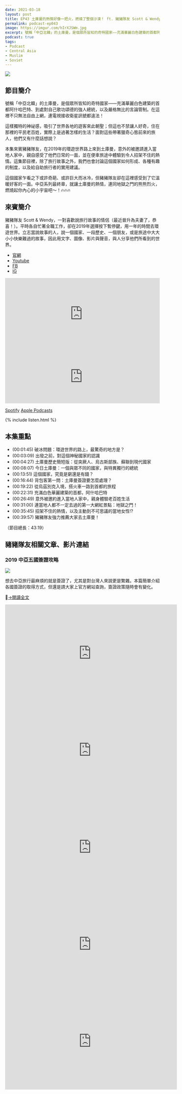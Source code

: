 ```yaml
---
date: 2021-03-18
layout: post
title: EP43 土庫曼的熱情好像一把火，燃燒了整個沙漠！ ft. 豬豬隊友 Scott & Wendy
permalink: podcast-ep043
image: https://imgur.com/hIrXJSWm.jpg
excerpt: 號稱「中亞北韓」的土庫曼，是個眾所皆知的奇特國家——充滿華麗白色建築的首都阿什哈巴特、到處對自己歌功頌德的強人總統，以及嚴格無比的言論管制，但豬豬隊友卻意外的被邀請進入當地人家中，親自感受了他們日常的一面，並在便車旅途中體驗到令人招架不住的熱情。中亞系列最終章，就讓土庫曼的熱情，連同地獄之門的熊熊烈火，燃燒起你內心的小宇宙吧～！🔥🔥🔥
podcast: true
tags:
- Podcast
- Central Asia
- Muslim
- Soviet
---
```


![](https://imgur.com/hIrXJSW.jpg)

## 節目簡介

號稱「中亞北韓」的土庫曼，是個眾所皆知的奇特國家——充滿華麗白色建築的首都阿什哈巴特、到處對自己歌功頌德的強人總統，以及嚴格無比的言論管制。在這裡不只無法自由上網，連電視接收衛星訊號都違法！

這樣獨特的神祕感，吸引了世界各地的遊客來此朝聖；但這也不禁讓人好奇，住在那裡的平民老百姓，實際上是過著怎樣的生活？面對這些帶著獵奇心態前來的旅人，他們又有什麼話想說？

本集來賓豬豬隊友，在2019年的環遊世界路上來到土庫曼，意外的被邀請進入當地人家中，親自感受了他們日常的一面，並在便車旅途中體驗到令人招架不住的熱情。這集節目裡，除了旅行故事之外，我們也會討論這個國家如何形成、各種有趣的制度，以及給自助旅行者的實用建議。

這個國家乍看之下或許奇葩、或許巨大而冰冷，但豬豬隊友卻在這裡感受到了它溫暖好客的一面。中亞系列最終章，就讓土庫曼的熱情，連同地獄之門的熊熊烈火，燃燒起你內心的小宇宙吧～！🔥🔥🔥

## 來賓簡介

豬豬隊友 Scott & Wendy，一對喜歡說旅行故事的情侶（最近晉升為夫妻了，恭喜！）。平時各自忙著全職工作，卻在2019年選擇按下暫停鍵，用一年的時間去環遊世界。立志當說故事的人，說一個國家、一段歷史、一個朋友，或是旅途中大大小小快樂難過的故事，因此用文字、圖像、影片與聲音，與人分享他們所看到的世界。

* [官網](https://piggyteammates.com)
* [Youtube](https://reurl.cc/EO5zg)
* [FB](https://facebook.com/piggyteammates)
* [IG](https://instagram.com/piggyteammates)

<iframe src="https://open.spotify.com/embed-podcast/episode/3Bl9QrnJBIIFJe3mZZlGlq" width="100%" height="232" frameborder="0" allowtransparency="true" allow="encrypted-media"></iframe>

<iframe allow="autoplay *; encrypted-media *; fullscreen *" frameborder="0" height="175" style="width:100%;max-width:660px;overflow:hidden;background:transparent;" sandbox="allow-forms allow-popups allow-same-origin allow-scripts allow-storage-access-by-user-activation allow-top-navigation-by-user-activation" src="https://embed.podcasts.apple.com/tw/podcast/id1518914711?i=1000512573811"></iframe>

[Spotify](https://open.spotify.com/episode/3Bl9QrnJBIIFJe3mZZlGlq)
[Apple Podcasts](https://podcasts.apple.com/tw/podcast/id1518914711?i=1000512573811)

{% include listen.html %}

## 本集重點

* (00:01:45) 破冰問題：環遊世界的路上，最驚奇的地方是？
* (00:03:09) 出發之前，對這個神秘國家的認識
* (00:04:27) 土庫曼歷史簡短版：從突厥人、烏古斯部族、蘇聯到現代國家
* (00:08:07) 今日土庫曼：一個與眾不同的國家，與特異獨行的總統
* (00:13:51) 這個國家，究竟是窮還是有錢？
* (00:16:44) 背包客第一問：土庫曼簽證要怎麼處理？
* (00:19:22) 從烏茲別克入境，搭火車一路到首都的旅程
* (00:22:31) 充滿白色華麗建築的首都，阿什哈巴特
* (00:26:49) 意外被邀約進入當地人家中，親身體驗老百姓生活
* (00:31:00) 連當地人都不一定去過的第一大網紅景點：地獄之門！
* (00:35:45) 招架不住的熱情，以及主動到不可思議的當地女性!?
* (00:39:57) 豬豬隊友強力推薦大家去土庫曼！

（節目總長：43:19）

## 豬豬隊友相關文章、影片連結

### 2019 中亞五國簽證攻略

![](https://i2.wp.com/piggyteammates.com/wp-content/uploads/2019/11/DSC03879.jpg?resize=1140%2C760&ssl=1)

想去中亞旅行最麻煩的就是簽證了，尤其是對台灣人來說更是繁雜。本篇簡單介紹各國簽證的取得方式，但還是請大家上官方網站查詢，簽證政策隨時會有變化。

[→閱讀全文](https://piggyteammates.com/2019-%E4%B8%AD%E4%BA%9E%E4%BA%94%E5%9C%8B%E7%B0%BD%E8%AD%89%E6%94%BB%E7%95%A5-central-asian-countries-visa-guide/)

<iframe width="560" height="315" src="https://www.youtube.com/embed/m9crf1Tp2ZI" frameborder="0" allow="accelerometer; autoplay; clipboard-write; encrypted-media; gyroscope; picture-in-picture" allowfullscreen></iframe>

<iframe width="560" height="315" src="https://www.youtube.com/embed/lYmkqRgwUJs" frameborder="0" allow="accelerometer; autoplay; clipboard-write; encrypted-media; gyroscope; picture-in-picture" allowfullscreen></iframe>

<iframe width="560" height="315" src="https://www.youtube.com/embed/N05QNbby7J8" frameborder="0" allow="accelerometer; autoplay; clipboard-write; encrypted-media; gyroscope; picture-in-picture" allowfullscreen></iframe>

<iframe width="560" height="315" src="https://www.youtube.com/embed/4iqQFAK2oQ4" frameborder="0" allow="accelerometer; autoplay; clipboard-write; encrypted-media; gyroscope; picture-in-picture" allowfullscreen></iframe>

<iframe width="560" height="315" src="https://www.youtube.com/embed/iYInRfPYdhs" frameborder="0" allow="accelerometer; autoplay; clipboard-write; encrypted-media; gyroscope; picture-in-picture" allowfullscreen></iframe>
